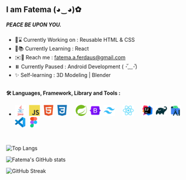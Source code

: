 ## I am Fatema (◕‿◕)✿
##### PEACE BE UPON YOU.

<!--
**Fatema-A-Ferdaus-Ananna/Fatema-A-Ferdaus-Ananna** is a ✨ _special_ ✨ repository because its `README.md` (this file) appears on your GitHub profile. 0969DA-->

- 🐢⌛ Currently Working on : Reusable HTML & CSS
- 🐢📚 Currently Learning : React
- ✉️💬 Reach me : fatema.a.ferdaus@gmail.com
- ⏸️ Currently Paused : Android Development (⁠ ⁠･ั⁠﹏⁠･ั⁠)
- ✨ Self-learning : 3D Modeling | Blender
##
#### 🛠️ Languages, Framework, Library  and Tools :
- <div>
  <img src="https://github.com/devicons/devicon/blob/master/icons/java/java-original-wordmark.svg" title="Java" alt="Java" width="30" height="30"/>&nbsp;
  <img src="https://github.com/devicons/devicon/blob/master/icons/javascript/javascript-original.svg" title="JavaScript" alt="JavaScript" width="30" height="30"/>&nbsp;
  <img src="https://github.com/devicons/devicon/blob/master/icons/html5/html5-original.svg" title="HTML5" alt="HTML" width="30" height="30"/>&nbsp;
  <img src="https://github.com/devicons/devicon/blob/master/icons/css3/css3-plain.svg"  title="CSS3" alt="CSS" width="30" height="30"/>   &emsp; 
  <img src="https://github.com/devicons/devicon/blob/master/icons/spring/spring-original.svg" title="Spring" alt="Spring" width="30" height="30"/>&nbsp;
  <img src="https://github.com/devicons/devicon/blob/master/icons/bootstrap/bootstrap-original.svg" title="Bootstrap" alt="Bootstrap" width="30" height="30"/>&nbsp;
  <img src="https://github.com/devicons/devicon/blob/master/icons/tailwindcss/tailwindcss-original.svg" title="Tailwindcss" alt="Tailwindcss" width="30" height="30"/> &emsp; 
  <img src="https://github.com/devicons/devicon/blob/master/icons/react/react-original.svg" title="React" alt="React" width="30" height="30"/> &emsp;
  <img src="https://github.com/devicons/devicon/blob/master/icons/intellij/intellij-original.svg" title="Intellij" alt="Intellij" width="30" height="30"/>&nbsp;
  <img src="https://github.com/devicons/devicon/blob/master/icons/gradle/gradle-original.svg" title="Gradle" alt="Gradle" width="30" height="30"/>&nbsp;
  <img src="https://github.com/devicons/devicon/blob/master/icons/androidstudio/androidstudio-original.svg" title="Androidstudio" alt="Androidstudio" width="30" height="30"/>&nbsp;
  <img src="https://github.com/devicons/devicon/blob/master/icons/vscode/vscode-original.svg" title="Vscode" alt="Vscode" width="28" height="28"/>&nbsp; 
  <img src="https://github.com/devicons/devicon/blob/master/icons/figma/figma-original.svg" title="Figma" alt="Figma" width="28" height="28"/>&nbsp; 
</div><br>

![Top Langs](https://github-readme-stats.vercel.app/api/top-langs/?username=Fatema-A-Ferdaus-Ananna&layout=compact&bg_color=00000000&title_color=0969DA&border_color=0969DA&icon_color=0969DA&text_color=00000&card_width=600)

![Fatema's GitHub stats](https://github-readme-stats.vercel.app/api?username=Fatema-A-Ferdaus-Ananna&show_icons=true&bg_color=00000000&title_color=0969DA&border_color=0969DA&icon_color=0969DA&text_color=00000&card_width=600)  

![GitHub Streak](https://streak-stats.demolab.com?user=Fatema-A-Ferdaus-Ananna&theme=transparent&border_radius=4.4&mode=weekly&border=0969DA&background=EBEBEB00&card_width=600&currStreakNum=8e7cc3&ring=8e7cc3&fire=8e7cc3&dates=8e7cc3&currStreakLabel=0969DA&sideNums=0969DA&sideLabels=0969DA)


